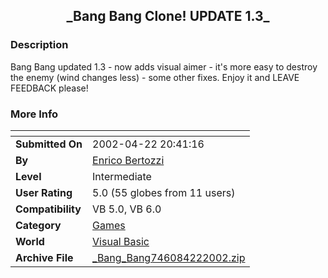 ﻿<div align="center">

## \_Bang Bang Clone\! UPDATE 1\.3\_


</div>

### Description

Bang Bang updated 1.3 - now adds visual aimer - it's more easy to destroy the enemy (wind changes less) - some other fixes. Enjoy it and LEAVE FEEDBACK please!
 
### More Info
 


<span>             |<span>
---                |---
**Submitted On**   |2002-04-22 20:41:16
**By**             |[Enrico Bertozzi](https://github.com/Planet-Source-Code/PSCIndex/blob/master/ByAuthor/enrico-bertozzi.md)
**Level**          |Intermediate
**User Rating**    |5.0 (55 globes from 11 users)
**Compatibility**  |VB 5\.0, VB 6\.0
**Category**       |[Games](https://github.com/Planet-Source-Code/PSCIndex/blob/master/ByCategory/games__1-38.md)
**World**          |[Visual Basic](https://github.com/Planet-Source-Code/PSCIndex/blob/master/ByWorld/visual-basic.md)
**Archive File**   |[\_Bang\_Bang746084222002\.zip](https://github.com/Planet-Source-Code/enrico-bertozzi-bang-bang-clone-update-1-3__1-34045/archive/master.zip)








